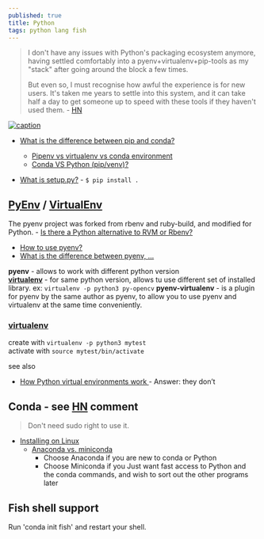 ```yaml
---
published: true
title: Python
tags: python lang fish
---
```

>I don't have any issues with Python's packaging ecosystem anymore, having settled comfortably into a pyenv+virtualenv+pip-tools as my "stack" after going around the block a few times.
>
>But even so, I must recognise how awful the experience is for new users. It's taken me years to settle into this system, and it can take half a day to get someone up to speed with these tools if they haven't used them. - [HN](https://news.ycombinator.com/item?id=37250807)

[![caption](https://imgs.xkcd.com/comics/python_environment_2x.png)](https://xkcd.com/1987/)

- [What is the difference between pip and conda?](https://stackoverflow.com/questions/20994716/what-is-the-difference-between-pip-and-conda)
	- [Pipenv vs virtualenv vs conda environment](https://medium.com/@krishnaregmi/pipenv-vs-virtualenv-vs-conda-environment-3dde3f6869ed)
    - [Conda VS Python (pip/venv)?](https://www.reddit.com/r/Python/comments/hdqcl7/conda_vs_python_pipvenv/)
    
- [What is setup.py?](https://stackoverflow.com/questions/1471994/what-is-setup-py) - `$ pip install . `    
    
## [PyEnv](https://github.com/pyenv/pyenv) / [VirtualEnv](https://pythonbasics.org/virtualenv/)
The pyenv project was forked from rbenv and ruby-build, and modified for Python. - [Is there a Python alternative to RVM or Rbenv?](https://www.quora.com/Is-there-a-Python-alternative-to-RVM-or-Rbenv?share=1)

- [How to use pyenv?](https://pycon.switowski.com/02-packages/pyenv/)
- [What is the difference between pyenv, ...](https://stackoverflow.com/questions/41573587/what-is-the-difference-between-venv-pyvenv-pyenv-virtualenv-virtualenvwrappe)

**pyenv** - allows to work with different python version  
[**virtualenv**](https://learnpython.com/blog/how-to-use-virtualenv-python/) - for same python version, allows tu use different set of installed library. ex: `virtualenv -p python3 py-opencv` 
**pyenv-virtualenv** - is a plugin for pyenv by the same author as pyenv, to allow you to use pyenv and virtualenv at the same time conveniently.  

### [virtualenv](https://learnpython.com/blog/how-to-use-virtualenv-python/)
create with `virtualenv -p python3 mytest`  
activate with `source mytest/bin/activate`

see also
- [How Python virtual environments work ](https://news.ycombinator.com/item?id=35131357) - Answer: they don’t

## Conda - see [HN](https://news.ycombinator.com/item?id=37250807) comment
> Don't need sudo right to use it.

 - [Installing on Linux](https://docs.conda.io/projects/conda/en/latest/user-guide/install/linux.html)
 	- [Anaconda vs. miniconda](https://stackoverflow.com/questions/45421163/anaconda-vs-miniconda)
    	- Choose Anaconda if you are new to conda or Python
        - Choose Miniconda if you Just want fast access to Python and the conda commands, and wish to sort out the other programs later

## Fish shell support
Run 'conda init fish' and restart your shell.
